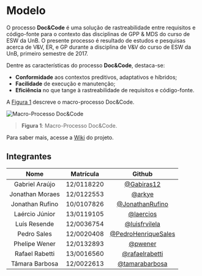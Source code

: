 # Modelo

O processo **Doc&Code** é uma solução de rastreabilidade entre requisitos e código-fonte para o contexto das disciplinas de GPP & MDS do curso de ESW da UnB. O presente processo é resultado de estudos e pesquisas acerca de V&V, ER, e GP durante a disciplina de V&V do curso de ESW da UnB, primeiro semestre de 2017.

Dentre as características do processo **Doc&Code**, destaca-se:

* **Conformidade** aos contextos preditivos, adaptativos e híbridos;
* **Facilidade** de execução e manutenção;
* **Eficiência** no que tange à rastreabilidade de requisitos e código-fonte.

A [Figura 1](https://github.com/DocAndCode/2017-1Grupo1/wiki/imagens/doccode_macro.png) descreve o macro-processo Doc&Code.

![Macro-Processo Doc&Code](https://github.com/DocAndCode/2017-1Grupo1/wiki/imagens/doccode_macro.png)

> **Figura 1**: Macro-Processo Doc&Code.

Para saber mais, acesse a [Wiki](https://github.com/DocAndCode/2017-1Grupo1/wiki) do projeto.

## Integrantes

| Nome | Matrícula | Github |
|:----:|:---------:|:------:|
| Gabriel Araújo | 12/0118220 | [@Gabiras12](https://github.com/Gabiras12) |
| Jonathan Moraes | 12/0122553 | [@arkye](https://github.com/arkye) |
| Jonathan Rufino | 10/0107826 | [@JonathanRufino](https://github.com/JonathanRufino) |
| Laércio Júnior | 13/0119105 | [@laercios](https://github.com/laercios) |
| Luís Resende | 12/0036754 | [@luisfrvilela](https://github.com/luisfrvilela) |
| Pedro Sales |12/0020408| [@PedroHenriqueSales](https://github.com/PedroHenriqueSales) |
| Phelipe Wener | 12/0132893 | [@pwener](https://github.com/pwener) |
| Rafael Rabetti | 13/0016560 | [@rafaelrabetti](https://github.com/rafaelrabetti) |
| Tâmara Barbosa | 12/0022613 | [@tamarabarbosa](https://github.com/tamarabarbosa) |
